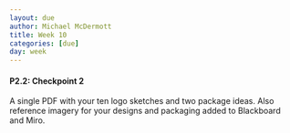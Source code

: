 ```yaml
---
layout: due
author: Michael McDermott
title: Week 10
categories: [due]
day: week
---
```

#### P2.2: Checkpoint 2
A single PDF with your ten logo sketches and two package ideas. Also reference imagery for your designs and packaging added to Blackboard and Miro.

